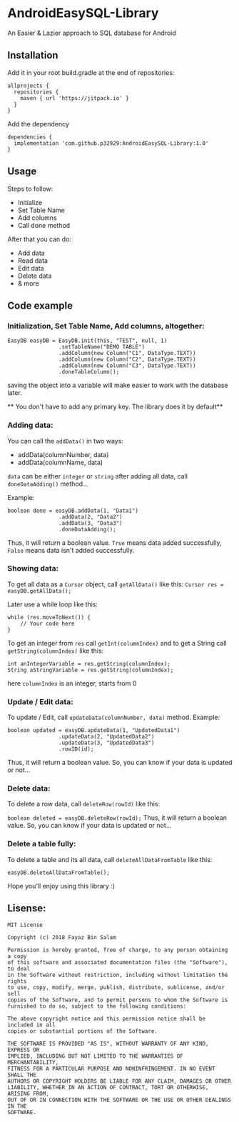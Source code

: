 # AndroidEasySQL-Library
An Easier &amp; Lazier approach to SQL database for Android

## Installation
Add it in your root build.gradle at the end of repositories:
```
allprojects {
  repositories {
    maven { url 'https://jitpack.io' }
  }
}
```

Add the dependency
```
dependencies {
  implementation 'com.github.p32929:AndroidEasySQL-Library:1.0'
}
```

## Usage
Steps to follow:
* Initialize
* Set Table Name
* Add columns
* Call done method

After that you can do:
* Add data
* Read data
* Edit data
* Delete data
* & more

## Code example
### Initialization, Set Table Name, Add columns, altogether:
```
EasyDB easyDB = EasyDB.init(this, "TEST", null, 1)
                .setTableName("DEMO TABLE")
                .addColumn(new Column("C1", DataType.TEXT))
                .addColumn(new Column("C2", DataType.TEXT))
                .addColumn(new Column("C3", DataType.TEXT))
                .doneTableColumn();
```

saving the object into a variable will make easier to work with the database later.

** You don't have to add any primary key. The library does it by default**

### Adding data:
You can call the ```addData()``` in two ways:
* addData(columnNumber, data)
* addData(columnName, data)

```data``` can be either ```integer``` or ```string```
after adding all data, call ```doneDataAdding()``` method...

Example:
```
boolean done = easyDB.addData(1, "Data1")
                .addData(2, "Data2")
                .addData(3, "Data3")
                .doneDataAdding();
```

Thus, it will return a boolean value.
```True``` means data added successfully,
```False``` means data isn't added successfully.

### Showing data:
To get all data as a ```Cursor``` object, call ```getAllData()``` like this:
```Cursor res = easyDB.getAllData();```

Later use a while loop like this:
```
while (res.moveToNext()) {
	// Your code here
}
```

To get an integer from ```res``` call ```getInt(columnIndex)``` and to get a String call ```getString(columnIndex)``` like this:
```
int anIntegerVariable = res.getString(columnIndex);
String aStringVariable = res.getString(columnIndex);
```

here ```columnIndex``` is an integer, starts from 0

### Update / Edit data:
To update / Edit, call ```updateData(columnNumber, data)``` method.
Example:
```
boolean updated = easyDB.updateData(1, "UpdatedData1")
                .updateData(2, "UpdatedData2")
                .updateData(3, "UpdatedData3")
                .rowID(id);
```
Thus, it will return a boolean value. So, you can know if your data is updated or not...

### Delete data:
To delete a row data, call ```deleteRow(rowId)``` like this:

```boolean deleted = easyDB.deleteRow(rowId);```
Thus, it will return a boolean value. So, you can know if your data is updated or not...

### Delete a table fully:
To delete a table and its all data, call ```deleteAllDataFromTable``` like this:

```easyDB.deleteAllDataFromTable();```

Hope you'll enjoy using this library :)

## Lisense:
```
MIT License

Copyright (c) 2018 Fayaz Bin Salam

Permission is hereby granted, free of charge, to any person obtaining a copy
of this software and associated documentation files (the "Software"), to deal
in the Software without restriction, including without limitation the rights
to use, copy, modify, merge, publish, distribute, sublicense, and/or sell
copies of the Software, and to permit persons to whom the Software is
furnished to do so, subject to the following conditions:

The above copyright notice and this permission notice shall be included in all
copies or substantial portions of the Software.

THE SOFTWARE IS PROVIDED "AS IS", WITHOUT WARRANTY OF ANY KIND, EXPRESS OR
IMPLIED, INCLUDING BUT NOT LIMITED TO THE WARRANTIES OF MERCHANTABILITY,
FITNESS FOR A PARTICULAR PURPOSE AND NONINFRINGEMENT. IN NO EVENT SHALL THE
AUTHORS OR COPYRIGHT HOLDERS BE LIABLE FOR ANY CLAIM, DAMAGES OR OTHER
LIABILITY, WHETHER IN AN ACTION OF CONTRACT, TORT OR OTHERWISE, ARISING FROM,
OUT OF OR IN CONNECTION WITH THE SOFTWARE OR THE USE OR OTHER DEALINGS IN THE
SOFTWARE.
```